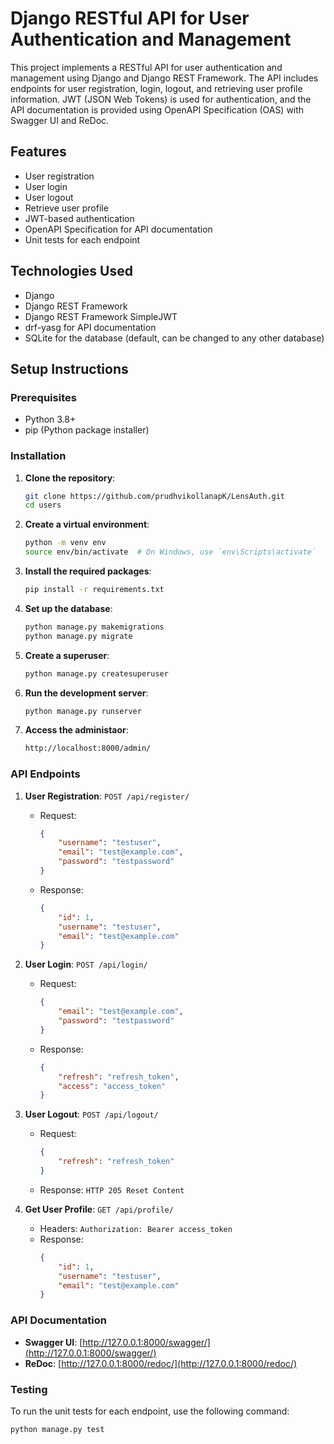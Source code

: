 # Django RESTful API for User Authentication and Management

This project implements a RESTful API for user authentication and management using Django and Django REST Framework. The API includes endpoints for user registration, login, logout, and retrieving user profile information. JWT (JSON Web Tokens) is used for authentication, and the API documentation is provided using OpenAPI Specification (OAS) with Swagger UI and ReDoc.

## Features

- User registration
- User login
- User logout
- Retrieve user profile
- JWT-based authentication
- OpenAPI Specification for API documentation
- Unit tests for each endpoint

## Technologies Used

- Django
- Django REST Framework
- Django REST Framework SimpleJWT
- drf-yasg for API documentation
- SQLite for the database (default, can be changed to any other database)

## Setup Instructions

### Prerequisites

- Python 3.8+
- pip (Python package installer)

### Installation

1. **Clone the repository**:
    ```bash
    git clone https://github.com/prudhvikollanapK/LensAuth.git
    cd users
    ```

2. **Create a virtual environment**:
    ```bash
    python -m venv env
    source env/bin/activate  # On Windows, use `env\Scripts\activate`
    ```

3. **Install the required packages**:
    ```bash
    pip install -r requirements.txt
    ```

4. **Set up the database**:
    ```bash
    python manage.py makemigrations
    python manage.py migrate
    ```

5. **Create a superuser**:
    ```bash
    python manage.py createsuperuser
    ```

6. **Run the development server**:
    ```bash
    python manage.py runserver
    ```

7. **Access the administaor**:
    ```bash
    http://localhost:8000/admin/
    ```

### API Endpoints

1. **User Registration**: `POST /api/register/`
    - Request: 
      ```json
      {
          "username": "testuser",
          "email": "test@example.com",
          "password": "testpassword"
      }
      ```
    - Response: 
      ```json
      {
          "id": 1,
          "username": "testuser",
          "email": "test@example.com"
      }
      ```

2. **User Login**: `POST /api/login/`
    - Request: 
      ```json
      {
          "email": "test@example.com",
          "password": "testpassword"
      }
      ```
    - Response: 
      ```json
      {
          "refresh": "refresh_token",
          "access": "access_token"
      }
      ```

3. **User Logout**: `POST /api/logout/`
    - Request: 
      ```json
      {
          "refresh": "refresh_token"
      }
      ```
    - Response: `HTTP 205 Reset Content`

4. **Get User Profile**: `GET /api/profile/`
    - Headers: `Authorization: Bearer access_token`
    - Response: 
      ```json
      {
          "id": 1,
          "username": "testuser",
          "email": "test@example.com"
      }
      ```

### API Documentation

- **Swagger UI**: [http://127.0.0.1:8000/swagger/](http://127.0.0.1:8000/swagger/)
- **ReDoc**: [http://127.0.0.1:8000/redoc/](http://127.0.0.1:8000/redoc/)

### Testing

To run the unit tests for each endpoint, use the following command:
```bash
python manage.py test
```

